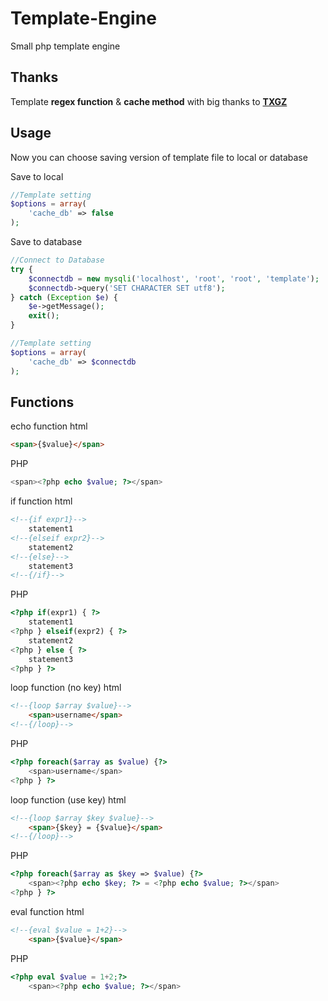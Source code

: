 # Template-Engine
Small php template engine

## Thanks
Template **regex function** &amp; **cache method** with big thanks to **[TXGZ](https://github.com/txgz999)**

## Usage
Now you can choose saving version of template file to local or database  

Save to local
```php
//Template setting
$options = array(
    'cache_db' => false
);
```
Save to database
```php
//Connect to Database
try {
    $connectdb = new mysqli('localhost', 'root', 'root', 'template');
    $connectdb->query('SET CHARACTER SET utf8');
} catch (Exception $e) {
    $e->getMessage();
    exit();
}

//Template setting
$options = array(
    'cache_db' => $connectdb
);
```
## Functions
echo function
html
```html
<span>{$value}</span>
```
PHP
```php
<span><?php echo $value; ?></span>
```

if function
html
```html
<!--{if expr1}-->
    statement1
<!--{elseif expr2}-->
    statement2
<!--{else}-->
    statement3
<!--{/if}-->
```
PHP
```php
<?php if(expr1) { ?>
    statement1
<?php } elseif(expr2) { ?>
    statement2
<?php } else { ?>
    statement3
<?php } ?>
```

loop function (no key)
html
```html
<!--{loop $array $value}-->
    <span>username</span>
<!--{/loop}-->
```
PHP
```php
<?php foreach($array as $value) {?>
    <span>username</span>
<?php } ?>
```

loop function (use key)
html
```html
<!--{loop $array $key $value}-->
    <span>{$key} = {$value}</span>
<!--{/loop}-->
```
PHP
```php
<?php foreach($array as $key => $value) {?>
    <span><?php echo $key; ?> = <?php echo $value; ?></span>
<?php } ?>
```

eval function
html
```html
<!--{eval $value = 1+2}-->
    <span>{$value}</span>
```
PHP
```php
<?php eval $value = 1+2;?>
    <span><?php echo $value; ?></span>
```
